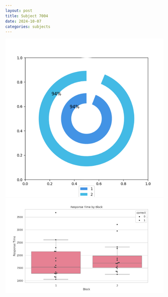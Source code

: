 ```yaml
---
layout: post
title: Subject 7004
date: 2024-10-07
categories: subjects
---
```


![](data/7004/run-6/7004__acc_test.png)
![](data/7004/run-6/7004_rt.png)
